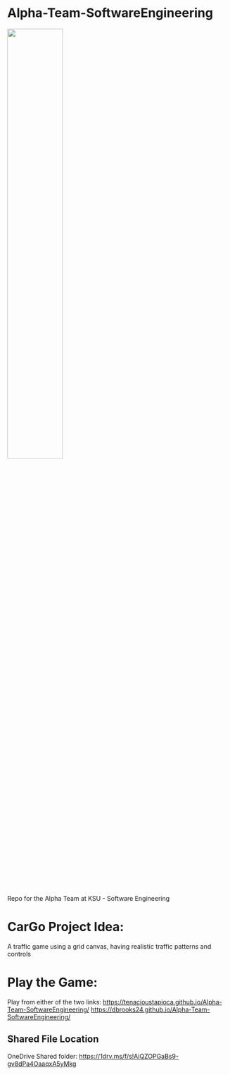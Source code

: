 # Alpha-Team-SoftwareEngineering
<img src="https://user-images.githubusercontent.com/34782511/191133941-1f1a61ec-3aa8-43db-bca8-6e63eb1f3061.jpg" width="50%" height="50%">

Repo for the Alpha Team at KSU - Software Engineering

# CarGo Project Idea:
A traffic game using a grid canvas, having realistic traffic patterns and controls

# Play the Game:
Play from either of the two links:
    https://tenacioustapioca.github.io/Alpha-Team-SoftwareEngineering/
    https://dbrooks24.github.io/Alpha-Team-SoftwareEngineering/


## Shared File Location
OneDrive Shared folder: https://1drv.ms/f/s!AiQZOPGaBs9-gv8dPa4OaaqxA5yMkg
